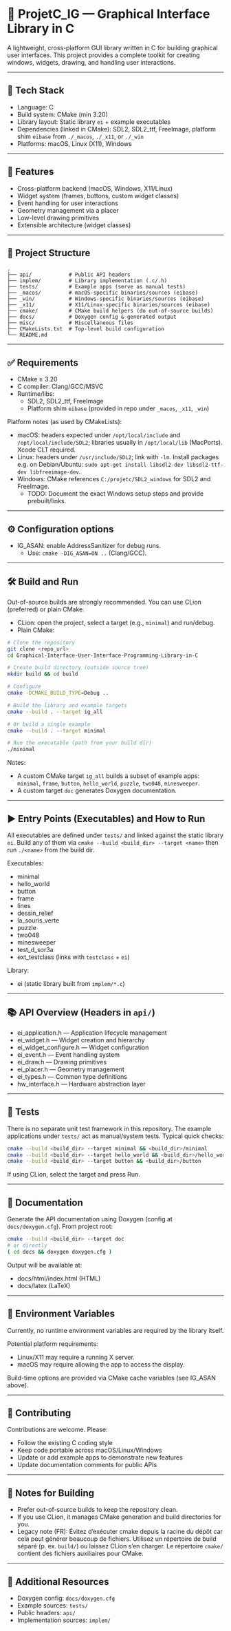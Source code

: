 # 🧩 ProjetC_IG — Graphical Interface Library in C

A lightweight, cross-platform GUI library written in C for building graphical user interfaces.
This project provides a complete toolkit for creating windows, widgets, drawing, and handling user interactions.

---

## 🧱 Tech Stack

- Language: C
- Build system: CMake (min 3.20)
- Library layout: Static library `ei` + example executables
- Dependencies (linked in CMake): SDL2, SDL2_ttf, FreeImage, platform shim `eibase` from `./_macos`, `./_x11`, or `./_win`
- Platforms: macOS, Linux (X11), Windows

---

## 🚀 Features

- Cross-platform backend (macOS, Windows, X11/Linux)
- Widget system (frames, buttons, custom widget classes)
- Event handling for user interactions
- Geometry management via a placer
- Low-level drawing primitives
- Extensible architecture (widget classes)

---

## 📁 Project Structure

```
.
├── api/            # Public API headers
├── implem/         # Library implementation (.c/.h)
├── tests/          # Example apps (serve as manual tests)
├── _macos/         # macOS-specific binaries/sources (eibase)
├── _win/           # Windows-specific binaries/sources (eibase)
├── _x11/           # X11/Linux-specific binaries/sources (eibase)
├── cmake/          # CMake build helpers (do out-of-source builds)
├── docs/           # Doxygen config & generated output
├── misc/           # Miscellaneous files
├── CMakeLists.txt  # Top-level build configuration
└── README.md
```

---

## ✅ Requirements

- CMake ≥ 3.20
- C compiler: Clang/GCC/MSVC
- Runtime/libs:
   - SDL2, SDL2_ttf, FreeImage
   - Platform shim `eibase` (provided in repo under `_macos`, `_x11`, `_win`)

Platform notes (as used by CMakeLists):
- macOS: headers expected under `/opt/local/include` and `/opt/local/include/SDL2`; libraries usually in `/opt/local/lib` (MacPorts). Xcode CLT required.
- Linux: headers under `/usr/include/SDL2`; link with `-lm`. Install packages e.g. on Debian/Ubuntu: `sudo apt-get install libsdl2-dev libsdl2-ttf-dev libfreeimage-dev`.
- Windows: CMake references `C:/projetc/SDL2_windows` for SDL2 and FreeImage.
   - TODO: Document the exact Windows setup steps and provide prebuilt/links.

---

## ⚙️ Configuration options

- IG_ASAN: enable AddressSanitizer for debug runs.
   - Use: `cmake -DIG_ASAN=ON ..` (Clang/GCC).

---

## 🛠️ Build and Run

Out-of-source builds are strongly recommended. You can use CLion (preferred) or plain CMake.

- CLion: open the project, select a target (e.g., `minimal`) and run/debug.
- Plain CMake:

```bash
# Clone the repository
git clone <repo_url>
cd Graphical-Interface-User-Interface-Programming-Library-in-C

# Create build directory (outside source tree)
mkdir build && cd build

# Configure
cmake -DCMAKE_BUILD_TYPE=Debug ..

# Build the library and example targets
cmake --build . --target ig_all

# Or build a single example
cmake --build . --target minimal

# Run the executable (path from your build dir)
./minimal
```

Notes:
- A custom CMake target `ig_all` builds a subset of example apps: `minimal`, `frame`, `button`, `hello_world`, `puzzle`, `two048`, `minesweeper`.
- A custom target `doc` generates Doxygen documentation.

---

## ▶️ Entry Points (Executables) and How to Run

All executables are defined under `tests/` and linked against the static library `ei`.
Build any of them via `cmake --build <build_dir> --target <name>` then run `./<name>` from the build dir.

Executables:
- minimal
- hello_world
- button
- frame
- lines
- dessin_relief
- la_souris_verte
- puzzle
- two048
- minesweeper
- test_d_sor3a
- ext_testclass (links with `testclass` + `ei`)

Library:
- ei (static library built from `implem/*.c`)

---

## 📚 API Overview (Headers in `api/`)

- ei_application.h — Application lifecycle management
- ei_widget.h — Widget creation and hierarchy
- ei_widget_configure.h — Widget configuration
- ei_event.h — Event handling system
- ei_draw.h — Drawing primitives
- ei_placer.h — Geometry management
- ei_types.h — Common type definitions
- hw_interface.h — Hardware abstraction layer

---

## 🧪 Tests

There is no separate unit test framework in this repository. The example applications under `tests/` act as manual/system tests. Typical quick checks:

```bash
cmake --build <build_dir> --target minimal && <build_dir>/minimal
cmake --build <build_dir> --target hello_world && <build_dir>/hello_world
cmake --build <build_dir> --target button && <build_dir>/button
```

If using CLion, select the target and press Run.

---

## 📖 Documentation

Generate the API documentation using Doxygen (config at `docs/doxygen.cfg`). From project root:

```bash
cmake --build <build_dir> --target doc
# or directly
( cd docs && doxygen doxygen.cfg )
```

Output will be available at:
- docs/html/index.html (HTML)
- docs/latex (LaTeX)

---

## 🔧 Environment Variables

Currently, no runtime environment variables are required by the library itself.

Potential platform requirements:
- Linux/X11 may require a running X server.
- macOS may require allowing the app to access the display.

Build-time options are provided via CMake cache variables (see IG_ASAN above).

---

## 🤝 Contributing

Contributions are welcome. Please:
- Follow the existing C coding style
- Keep code portable across macOS/Linux/Windows
- Update or add example apps to demonstrate new features
- Update documentation comments for public APIs

---

## 📎 Notes for Building

- Prefer out-of-source builds to keep the repository clean.
- If you use CLion, it manages CMake generation and build directories for you.
- Legacy note (FR): Évitez d’exécuter cmake depuis la racine du dépôt car cela peut générer beaucoup de fichiers. Utilisez un répertoire de build séparé (p. ex. `build/`) ou laissez CLion s’en charger. Le répertoire `cmake/` contient des fichiers auxiliaires pour CMake.

---


## 🔗 Additional Resources

- Doxygen config: `docs/doxygen.cfg`
- Example sources: `tests/`
- Public headers: `api/`
- Implementation sources: `implem/`